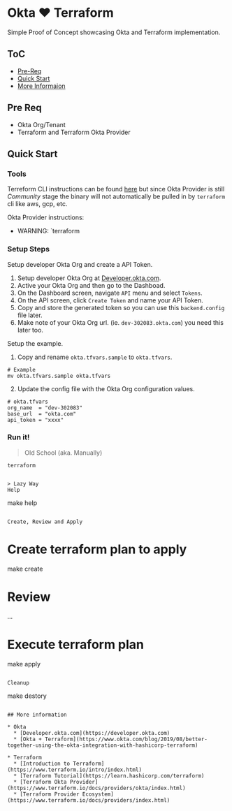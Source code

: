 # Okta :heart: Terraform
Simple Proof of Concept showcasing Okta and Terraform implementation.


## ToC
* [Pre-Req](#pre-req)
* [Quick Start](#quick-start)
* [More Informaion](#more-information)

## Pre Req

* Okta Org/Tenant
* Terraform and Terraform Okta Provider

## Quick Start

### Tools

Terreform CLI instructions can be found [here](https://learn.hashicorp.com/terraform/getting-started/install.html) but since Okta Provider is still *Community* stage the binary will not automatically be pulled in by `terraform` cli like aws, gcp, etc. 

Okta Provider instructions: 
* WARNING: `terraform

### Setup Steps
Setup developer Okta Org and create a API Token.

1. Setup developer Okta Org at [Developer.okta.com](https://developer.okta.com/).
2. Active your Okta Org and then go to the Dashboad.
3. On the Dashboard screen, navigate `API` menu and select `Tokens`.
4. On the API screen, click `Create Token` and name your API Token.
5. Copy and store the generated token so you can use this `backend.config` file later.
6. Make note of your Okta Org url. (ie. `dev-302083.okta.com`) you need this later too.

Setup the example.

1. Copy and rename `okta.tfvars.sample` to `okta.tfvars`. 

```
# Example
mv okta.tfvars.sample okta.tfvars
```

2. Update the config file with the Okta Org configuration values.

```
# okta.tfvars
org_name  = "dev-302083"
base_url  = "okta.com"
api_token = "xxxx"
```


### Run it!

> Old School (aka. Manually)

```
terraform 


> Lazy Way
Help
```
make help
```

Create, Review and Apply
```
# Create terraform plan to apply
make create 

# Review
...

# Execute terraform plan
make apply
```

Cleanup 
```
make destory
```

## More information

* Okta
  * [Developer.okta.com](https://developer.okta.com)
  * [Okta + Terraform](https://www.okta.com/blog/2019/08/better-together-using-the-okta-integration-with-hashicorp-terraform)
 
* Terraform
  * [Introduction to Terraform](https://www.terraform.io/intro/index.html)
  * [Terraform Tutorial](https://learn.hashicorp.com/terraform)
  * [Terraform Okta Provider](https://www.terraform.io/docs/providers/okta/index.html)
  * [Terraform Provider Ecosystem](https://www.terraform.io/docs/providers/index.html)
